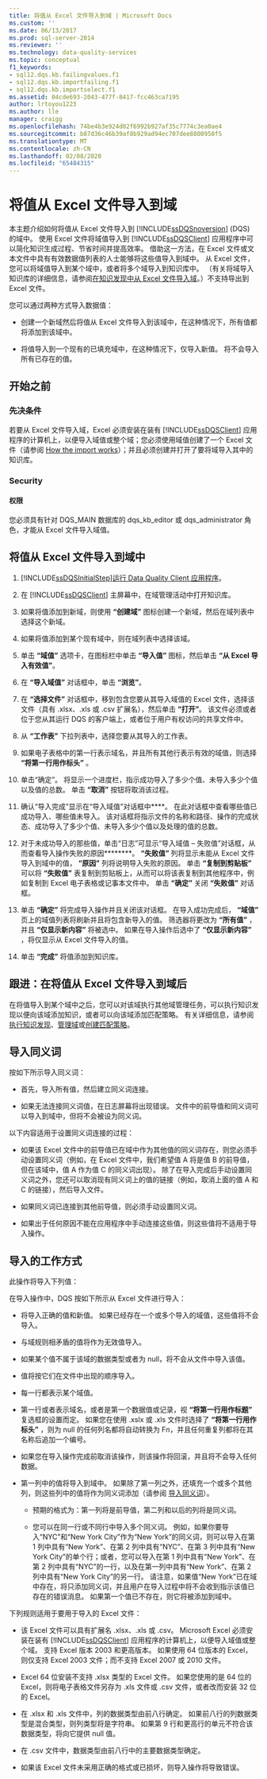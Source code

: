 ```yaml
---
title: 将值从 Excel 文件导入到域 | Microsoft Docs
ms.custom: ''
ms.date: 06/13/2017
ms.prod: sql-server-2014
ms.reviewer: ''
ms.technology: data-quality-services
ms.topic: conceptual
f1_keywords:
- sql12.dqs.kb.failingvalues.f1
- sql12.dqs.kb.importfailing.f1
- sql12.dqs.kb.importselect.f1
ms.assetid: 04cde693-2043-477f-8417-fcc463ca7195
author: lrtoyou1223
ms.author: lle
manager: craigg
ms.openlocfilehash: 74be4b3e924d02f6992b927af35c7774c3ea0ae4
ms.sourcegitcommit: b87d36c46b39af8b929ad94ec707dee8800950f5
ms.translationtype: MT
ms.contentlocale: zh-CN
ms.lasthandoff: 02/08/2020
ms.locfileid: "65484315"
---
```

# <a name="import-values-from-an-excel-file-into-a-domain"></a>将值从 Excel 文件导入到域
  本主题介绍如何将值从 Excel 文件导入到 [!INCLUDE[ssDQSnoversion](../includes/ssdqsnoversion-md.md)] (DQS) 的域中。 使用 Excel 文件将域值导入到 [!INCLUDE[ssDQSClient](../includes/ssdqsclient-md.md)] 应用程序中可以简化知识生成过程、节省时间并提高效率。 借助这一方法，在 Excel 文件或文本文件中具有有效数据值列表的人士能够将这些值导入到域中。 从 Excel 文件，您可以将域值导入到某个域中，或者将多个域导入到知识库中。 （有关将域导入知识库的详细信息，请参阅[在知识发现中从 Excel 文件导入域](../../2014/data-quality-services/import-domains-from-an-excel-file-in-knowledge-discovery.md)。）不支持导出到 Excel 文件。  
  
 您可以通过两种方式导入数据值：  
  
-   创建一个新域然后将值从 Excel 文件导入到该域中，在这种情况下，所有值都将添加到该域中。  
  
-   将值导入到一个现有的已填充域中，在这种情况下，仅导入新值。 将不会导入所有已存在的值。  
  
##  <a name="BeforeYouBegin"></a> 开始之前  
  
###  <a name="Prerequisites"></a>先决条件  
 若要从 Excel 文件导入域，Excel 必须安装在装有 [!INCLUDE[ssDQSClient](../includes/ssdqsclient-md.md)] 应用程序的计算机上，以便导入域值或整个域；您必须使用域值创建了一个 Excel 文件（请参阅 [How the import works](#How)）；并且必须创建并打开了要将域导入其中的知识库。  
  
###  <a name="Security"></a> Security  
  
####  <a name="Permissions"></a> 权限  
 您必须具有针对 DQS_MAIN 数据库的 dqs_kb_editor 或 dqs_administrator 角色，才能从 Excel 文件导入域值。  
  
##  <a name="Import"></a>将值从 Excel 文件导入到域中  
  
1.  [!INCLUDE[ssDQSInitialStep](../includes/ssdqsinitialstep-md.md)][运行 Data Quality Client 应用程序](../../2014/data-quality-services/run-the-data-quality-client-application.md)。  
  
2.  在 [!INCLUDE[ssDQSClient](../includes/ssdqsclient-md.md)] 主屏幕中，在域管理活动中打开知识库。  
  
3.  如果将值添加到新域，则使用 **“创建域”** 图标创建一个新域，然后在域列表中选择这个新域。  
  
4.  如果将值添加到某个现有域中，则在域列表中选择该域。  
  
5.  单击 **“域值”** 选项卡，在图标栏中单击 **“导入值”** 图标，然后单击 **“从 Excel 导入有效值”**。  
  
6.  在 **“导入域值”** 对话框中，单击 **“浏览”**。  
  
7.  在 **“选择文件”** 对话框中，移到包含您要从其导入域值的 Excel 文件，选择该文件（具有 .xlsx、.xls 或 .csv 扩展名），然后单击 **“打开”**。 该文件必须或者位于您从其运行 DQS 的客户端上，或者位于用户有权访问的共享文件中。  
  
8.  从 **“工作表”** 下拉列表中，选择您要从其导入的工作表。  
  
9. 如果电子表格中的第一行表示域名，并且所有其他行表示有效的域值，则选择 **“将第一行用作标头”** 。  
  
10. 单击“确定”。  将显示一个进度栏，指示成功导入了多少个值、未导入多少个值以及值的总数。 单击 **“取消”** 按钮将取消该过程。  
  
11. 确认“导入完成”显示在“导入域值”对话框中****。 在此对话框中查看哪些值已成功导入、哪些值未导入。 该对话框将指示文件的名称和路径、操作的完成状态、成功导入了多少个值、未导入多少个值以及处理的值的总数。  
  
12. 对于未成功导入的那些值，单击“日志”可显示“导入域值 – 失败值”对话框，从而查看导入操作失败的原因********。 
  **“失败值”** 列将显示未能从 Excel 文件导入到域中的值， **“原因”** 列将说明导入失败的原因。 单击 **“复制到剪贴板”** 可以将 **“失败值”** 表复制到剪贴板上，从而可以将该表复制到其他程序中，例如复制到 Excel 电子表格或记事本文件中。 单击 **“确定”** 关闭 **“失败值”** 对话框。  
  
13. 单击 **“确定”** 将完成导入操作并且关闭该对话框。 在导入成功完成后， **“域值”** 页上的域值列表将刷新并且将包含新导入的值。 筛选器将更改为 **“所有值”** ，并且 **“仅显示新内容”** 将被选中。 如果在导入操作后选中了 **“仅显示新内容”** ，将仅显示从 Excel 文件导入的值。  
  
14. 单击 **“完成”** 将值添加到知识库。  
  
##  <a name="FollowUp"></a>跟进：在将值从 Excel 文件导入到域后  
 在将值导入到某个域中之后，您可以对该域执行其他域管理任务，可以执行知识发现以便向该域添加知识，或者可以向该域添加匹配策略。 有关详细信息，请参阅[执行知识发现](../../2014/data-quality-services/perform-knowledge-discovery.md)、[管理域](../../2014/data-quality-services/managing-a-domain.md)或[创建匹配策略](../../2014/data-quality-services/create-a-matching-policy.md)。  
  
##  <a name="Synonyms"></a>导入同义词  
 按如下所示导入同义词：  
  
-   首先，导入所有值，然后建立同义词连接。  
  
-   如果无法连接同义词值，在日志屏幕将出现错误。 文件中的前导值和同义词可以导入到域中，但将不会被设为同义词。  
  
 以下内容适用于设置同义词连接的过程：  
  
-   如果该 Excel 文件中的前导值已在域中作为其他值的同义词存在，则您必须手动设置同义词（例如，在 Excel 文件中，我们希望值 A 将是值 B 的前导值，但在该域中，值 A 作为值 C 的同义词出现）。 除了在导入完成后手动设置同义词之外，您还可以取消现有同义词上的值的链接（例如，取消上面的值 A 和 C 的链接），然后导入文件。  
  
-   如果同义词已连接到其他前导值，则必须手动设置同义词。  
  
-   如果出于任何原因不能在应用程序中手动连接这些值，则这些值将不适用于导入操作。  
  
##  <a name="How"></a>导入的工作方式  
 此操作将导入下列值：  
  
 在导入操作中，DQS 按如下所示从 Excel 文件进行导入：  
  
-   将导入正确的值和新值。 如果已经存在一个或多个导入的域值，这些值将不会导入。  
  
-   与域规则相矛盾的值将作为无效值导入。  
  
-   如果某个值不属于该域的数据类型或者为 null，将不会从文件中导入该值。  
  
-   值将按它们在文件中出现的顺序导入。  
  
-   每一行都表示某个域值。  
  
-   第一行或者表示域名，或者是第一个数据值或记录，视 **“将第一行用作标题”** 复选框的设置而定。 如果您在使用 .xslx 或 .xls 文件时选择了 **“将第一行用作标头”** ，则为 null 的任何列名都将自动转换为 F*n*，并且任何重复列都将在其名称后追加一个编号。  
  
-   如果您在导入操作完成前取消该操作，则该操作将回滚，并且将不会导入任何数据。  
  
-   第一列中的值将导入到域中。 如果除了第一列之外，还填充一个或多个其他列，则这些列中的值将作为同义词添加（请参阅 [导入同义词](#Synonyms)）。  
  
    -   预期的格式为：第一列将是前导值，第二列和以后的列将是同义词。  
  
    -   您可以在同一行或不同行中导入多个同义词。 例如，如果你要导入“NYC”和“New York City”作为“New York”的同义词，则可以导入在第 1 列中具有“New York”、在第 2 列中具有“NYC”、在第 3 列中具有“New York City”的单个行；或者，您可以导入在第 1 列中具有“New York”、在第 2 列中具有“NYC”的一行，以及在第一列中具有“New York”、在第 2 列中具有“New York City”的另一行。 请注意，如果值“New York”已在域中存在，将只添加同义词，并且用户在导入过程中将不会收到指示该值已存在的错误消息。 如果第一个值已不存在，则它将被添加到域中。  
  
 下列规则适用于要用于导入的 Excel 文件：  
  
-   该 Excel 文件可以具有扩展名 .xlsx、.xls 或 .csv。 Microsoft Excel 必须安装在装有 [!INCLUDE[ssDQSClient](../includes/ssdqsclient-md.md)] 应用程序的计算机上，以便导入域值或整个域。 支持 Excel 版本 2003 和更高版本。 如果使用 64 位版本的 Excel，则仅支持 Excel 2003 文件；而不支持 Excel 2007 或 2010 文件。  
  
-   Excel 64 位安装不支持 .xlsx 类型的 Excel 文件。 如果您使用的是 64 位的 Excel，则将电子表格文件另存为 .xls 文件或 .csv 文件，或者改而安装 32 位的 Excel。  
  
-   在 .xlsx 和 .xls 文件中，列的数据类型由前八行确定。 如果前八行的列数据类型是混合类型，则列类型将是字符串。 如果第 9 行和更高行的单元不符合该数据类型，将向它提供 null 值。  
  
-   在 .csv 文件中，数据类型由前八行中的主要数据类型确定。  
  
-   如果该 Excel 文件未采用正确的格式或已损坏，则导入操作将导致错误。  
  
  
